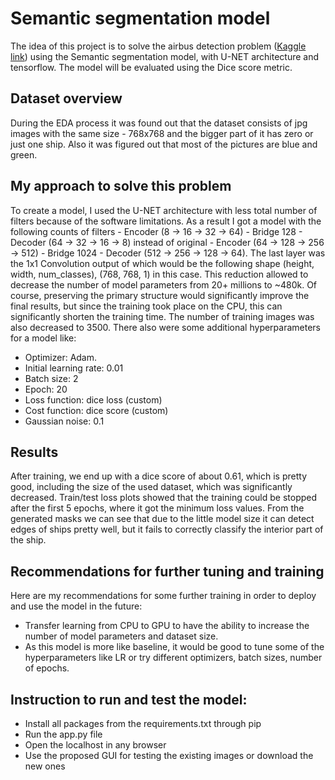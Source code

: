 # Semantic segmentation model
The idea of this project is to solve the airbus detection problem ([Kaggle link](https://www.kaggle.com/c/airbus-ship-detection/overview)) using the Semantic segmentation model, with U-NET architecture and tensorflow. The model will be evaluated using the Dice score metric.

## Dataset overview
During the EDA process it was found out that the dataset consists of jpg images with the same size - 768x768 and the bigger part of it has zero or just one ship.
Also it was figured out that most of the pictures are blue and green.

## My approach to solve this problem
To create a model, I used the U-NET architecture with less total number of filters because of the software limitations. As a result I got a model with the following counts of filters - Encoder (8 -> 16 -> 32 -> 64) - Bridge 128 - Decoder (64 -> 32 -> 16 -> 8) instead of original - Encoder (64 -> 128 -> 256 -> 512) - Bridge 1024 - Decoder (512 -> 256 -> 128 -> 64). The last layer was the 1x1 Convolution output of which would be the following shape (height, width, num_classes), (768, 768, 1) in this case. This reduction allowed to decrease the number of model parameters from 20+ millions to ~480k. Of course, preserving the primary structure would significantly improve the final results, but since the training took place on the CPU, this can significantly shorten the training time. The number of training images was also decreased to 3500. 
There also were some additional hyperparameters for a model like:
- Optimizer: Adam.
- Initial learning rate: 0.01
- Batch size: 2
- Epoch: 20
- Loss function: dice loss (custom)
- Cost function: dice score (custom)
- Gaussian noise: 0.1

## Results
After training, we end up with a dice score of about 0.61, which is pretty good, including the size of the used dataset, which was significantly decreased. Train/test loss plots showed that the training could be stopped after the first 5 epochs, where it got the minimum loss values. From the generated masks we can see that due to the little model size it can detect edges of ships pretty well, but it fails to correctly classify the interior part of the ship.

## Recommendations for further tuning and training
Here are my recommendations for some further training in order to deploy and use the model in the future:
- Transfer learning from CPU to GPU to have the ability to increase the number of model parameters and dataset size.
- As this model is more like baseline, it would be good to tune some of the hyperparameters like LR or try different optimizers, batch sizes, number of epochs.

## Instruction to run and test the model:
- Install all packages from the requirements.txt through pip
- Run the app.py file
- Open the localhost in any browser
- Use the proposed GUI for testing the existing images or download the new ones
